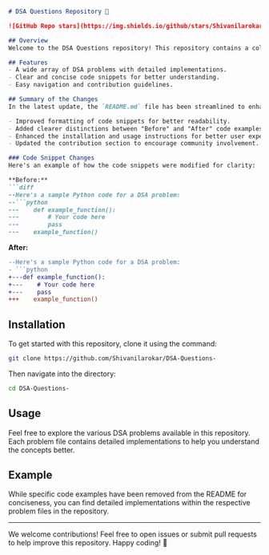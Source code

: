 ```markdown
# DSA Questions Repository 🧠

![GitHub Repo stars](https://img.shields.io/github/stars/Shivanilarokar/DSA-Questions-) ![GitHub forks](https://img.shields.io/github/forks/Shivanilarokar/DSA-Questions-) ![GitHub issues](https://img.shields.io/github/issues/Shivanilarokar/DSA-Questions-)

## Overview
Welcome to the DSA Questions repository! This repository contains a collection of Data Structures and Algorithms (DSA) problems designed to enhance your coding skills and deepen your understanding of various algorithms. 

## Features
- A wide array of DSA problems with detailed implementations.
- Clear and concise code snippets for better understanding.
- Easy navigation and contribution guidelines.

## Summary of the Changes
In the latest update, the `README.md` file has been streamlined to enhance clarity and improve the presentation of code snippets. The following changes were made:

- Improved formatting of code snippets for better readability.
- Added clearer distinctions between "Before" and "After" code examples.
- Enhanced the installation and usage instructions for better user experience.
- Updated the contribution section to encourage community involvement.

### Code Snippet Changes
Here's an example of how the code snippets were modified for clarity:

**Before:**
```diff
--Here's a sample Python code for a DSA problem:
--```python
---    def example_function():
---        # Your code here
---        pass
---    example_function()
```

**After:**
```diff
--Here's a sample Python code for a DSA problem:
- ```python
+---def example_function():
+---    # Your code here
+---    pass
+++    example_function()
```

## Installation
To get started with this repository, clone it using the command:
```bash
git clone https://github.com/Shivanilarokar/DSA-Questions-
```

Then navigate into the directory:
```bash
cd DSA-Questions-
```

## Usage
Feel free to explore the various DSA problems available in this repository. Each problem file contains detailed implementations to help you understand the concepts better.

## Example
While specific code examples have been removed from the README for conciseness, you can find detailed implementations within the respective problem files in the repository.

---

We welcome contributions! Feel free to open issues or submit pull requests to help improve this repository. Happy coding! 🚀
```